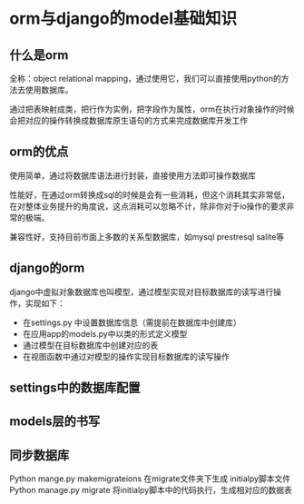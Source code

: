 <!--
 * @Author: your name
 * @Date: 2021-06-21 13:49:42
 * @LastEditTime: 2021-06-22 18:06:38
 * @LastEditors: Please set LastEditors
 * @Description: In User Settings Edit
 * @FilePath: \django-lession\lession4\4-1_orm与django的model基础知识.md
-->
# orm与django的model基础知识  

## 什么是orm  

全称：object relational mapping，通过使用它，我们可以直接使用python的方法去使用数据库。  

通过把表映射成类，把行作为实例，把字段作为属性，orm在执行对象操作的时候会把对应的操作转换成数据库原生语句的方式来完成数据库开发工作  

## orm的优点  

使用简单，通过将数据库语法进行封装，直接使用方法即可操作数据库  

性能好，在通过orm转换成sql的时候是会有一些消耗，但这个消耗其实非常低，在对整体业务提升的角度说，这点消耗可以忽略不计，除非你对于io操作的要求非常的极端。  

兼容性好，支持目前市面上多数的关系型数据库，如mysql prestresql salite等  

## django的orm  

django中虚拟对象数据库也叫模型，通过模型实现对目标数据库的读写进行操作，实现如下：  

- 在settings.py 中设置数据库信息（需提前在数据库中创建库）  
- 在应用app的models.py中以类的形式定义模型  
- 通过模型在目标数据库中创建对应的表  
- 在视图函数中通过对模型的操作实现目标数据库的读写操作  

## settings中的数据库配置  


## models层的书写  

## 同步数据库  

Python mange.py makemigrateions 在migrate文件夹下生成 initialpy脚本文件  
Python manage.py migrate 将initialpy脚本中的代码执行，生成相对应的数据表  
